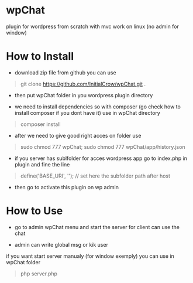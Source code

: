 # wpChat
plugin for wordpress from scratch with mvc work on linux (no admin for window)

**How to Install**
==================

- download zip file from github you can use 

> git clone https://github.com/InitialCrow/wpChat.git .

- then put wpChat folder in you wordpress plugin directory

- we need to install dependencies so with composer (go check how to install composer if you dont have it) use in wpChat directory

> composer install

- after we need to give good right acces on folder use

> sudo chmod 777 wpChat;
> sudo chmod 777 wpChat/app/history.json

- if you server has sublfolder for acces wordpress app go to index.php in plugin and fine the line 

> define('BASE_URI', ''); // set here the subfolder path after host


- then go to activate this plugin on wp admin

**How to Use**
==================

- go to admin wpChat menu and start the server for client can use the chat

- admin can write global msg or kik user

if you want start server manualy (for window exemply) you can use in wpChat folder

> php server.php
